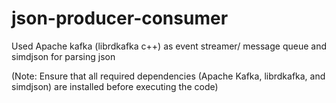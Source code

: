 # json-producer-consumer
Used Apache kafka (librdkafka c++) as event streamer/ message queue and simdjson for parsing json



(Note: Ensure that all required dependencies (Apache Kafka, librdkafka, and simdjson) are installed before executing the code)
